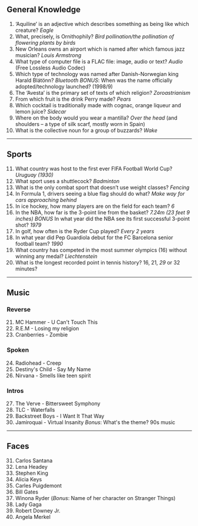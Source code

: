 ## General Knowledge
1. ‘Aquiline’ is an adjective which describes something as being like which creature? *Eagle*
2. What, precisely, is Ornithophily? *Bird pollination/the pollination of flowering plants by birds*
3. New Orleans owns an airport which is named after which famous jazz musician? *Louis Armstrong*
4. What type of computer file is a FLAC file: image, audio or text? *Audio* (Free Lossless Audio Codec)
5. Which type of technology was named after Danish-Norwegian king Harald Blátönn? *Bluetooth*
        _BONUS_: When was the name officially adopted/technology launched? (1998/9)
6. The ‘Avesta’ is the primary set of texts of which religion? *Zoroastrianism*
7. From which fruit is the drink Perry made? *Pears*
8. Which cocktail is traditionally made with cognac, orange liqueur and lemon juice? *Sidecar*
9. Where on the body would you wear a mantilla? *Over the head* (and shoulders – a type of silk scarf, mostly worn in Spain)
10. What is the collective noun for a group of buzzards? *Wake*
---
## Sports
11. What country was host to the first ever FIFA Football World Cup? *Uruguay (1930)*
12. What sport uses a shuttlecock? *Badminton*
13. What is the only combat sport that doesn’t use weight classes? *Fencing*
14. In Formula 1, drivers seeing a blue flag should do what? *Make way for cars approaching behind*
15. In ice hockey, how many players are on the field for each team? *6*
16. In the NBA, how far is the 3-point line from the basket? *7.24m (23 feet 9 inches)*
    _BONUS_ In what year did the NBA see its first successful 3-point shot? *1979*
17. In golf, how often is the Ryder Cup played? *Every 2 years*
18. In what year did Pep Guardiola debut for the FC Barcelona senior football team? *1990*
19. What country has competed in the most summer olympics (16) without winning any medal? *Liechtenstein*
20. What is the longest recorded point in tennis history? 16, 21, *29* or 32 minutes?
---
## Music
### Reverse
21. MC Hammer - U Can't Touch This
22. R.E.M - Losing my religion
23. Cranberries - Zombie
### Spoken
24. Radiohead - Creep
25. Destiny's Child - Say My Name
26. Nirvana - Smells like teen spirit
### Intros
27. The Verve - Bittersweet Symphony
28. TLC - Waterfalls
29. Backstreet Boys - I Want It That Way
30. Jamiroquai - Virtual Insanity
*Bonus*: What's the theme? 90s music
---
## Faces
31. Carlos Santana
32. Lena Headey
33. Stephen King
34. Alicia Keys
35. Carles Puigdemont
36. Bill Gates
37. Winona Ryder (_Bonus_: Name of her character on Stranger Things)
38. Lady Gaga
39. Robert Downey Jr.
40. Angela Merkel
